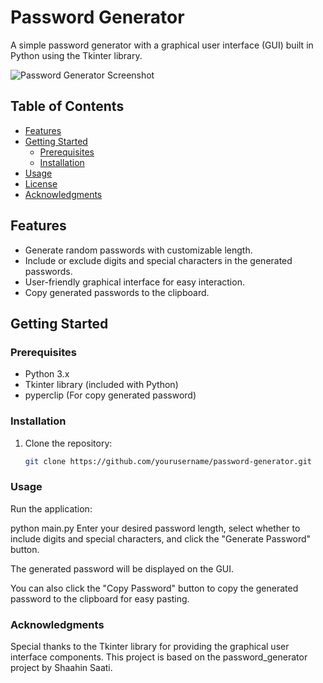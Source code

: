 # Password Generator

A simple password generator with a graphical user interface (GUI) built in Python using the Tkinter library.

![Password Generator Screenshot](screenshot.png)

## Table of Contents

- [Features](#features)
- [Getting Started](#getting-started)
  - [Prerequisites](#prerequisites)
  - [Installation](#installation)
- [Usage](#usage)
- [License](#license)
- [Acknowledgments](#acknowledgments)

## Features

- Generate random passwords with customizable length.
- Include or exclude digits and special characters in the generated passwords.
- User-friendly graphical interface for easy interaction.
- Copy generated passwords to the clipboard.

## Getting Started

### Prerequisites

- Python 3.x
- Tkinter library (included with Python)
- pyperclip (For copy generated password)

### Installation

1. Clone the repository:

   ```bash
   git clone https://github.com/yourusername/password-generator.git
### Usage
Run the application:

python main.py
Enter your desired password length, select whether to include digits and special characters, and click the "Generate Password" button.

The generated password will be displayed on the GUI.

You can also click the "Copy Password" button to copy the generated password to the clipboard for easy pasting.

### Acknowledgments
Special thanks to the Tkinter library for providing the graphical user interface components.
This project is based on the password_generator project by Shaahin Saati.

